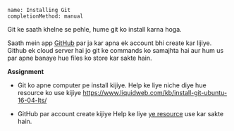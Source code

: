 ```ngMeta
name: Installing Git
completionMethod: manual
```

Git ke saath khelne se pehle, hume git ko install karna hoga.

Saath mein app [GitHub](www.github.com) par ja kar apna ek account bhi create kar lijiye. Github ek cloud server hai jo git ke commands ko samajhta hai aur hum us par apne banaye hue files ko store kar sakte hain.


**Assignment**
- Git ko apne computer pe install kijiye.
Help ke liye niche diye hue resource ko use kijiye
https://www.liquidweb.com/kb/install-git-ubuntu-16-04-lts/

- GitHub par account create kijiye
Help ke liye [ye resource](https://www.wikihow.com/Create-an-Account-on-GitHub) use kar sakte hain.



